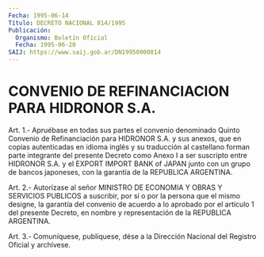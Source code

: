 ```yaml
---
Fecha: 1995-06-14
Título: DECRETO NACIONAL 814/1995
Publicación:
  Organismo: Boletín Oficial
  Fecha: 1995-06-20
SAIJ: https://www.saij.gob.ar/DN19950000814
---
```

# CONVENIO DE REFINANCIACION PARA HIDRONOR S.A.

<a id="1"></a>
Art.  1.- Apruébase en todas sus partes el convenio denominado Quinto Convenio  de Refinanciación para HIDRONOR S.A. y sus anexos, que en copias autenticadas  en  idioma  inglés  y  su traducción al castellano forman parte integrante del presente Decreto  como Anexo I  a  ser suscripto entre HIDRONOR S.A. y el EXPORT IMPORT BANK  of JAPAN junto  con  un  grupo de bancos japoneses, con la garantía de la REPUBLICA ARGENTINA.

<a id="2"></a>
Art.  2.-  Autorízase  al señor MINISTRO DE ECONOMIA Y OBRAS Y SERVICIOS PUBLICOS a suscribir,  por  sí  o  por  la persona que el mismo designe, la garantía del convenio de acuerdo  a  lo  aprobado por  el artículo 1 del presente Decreto, en nombre y representación de la REPUBLICA ARGENTINA.

<a id="3"></a>
Art. 3.- Comuníquese, publíquese, dése a la Dirección Nacional del Registro Oficial y archívese.